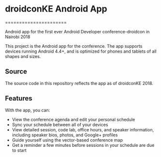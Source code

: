 # droidconKE Android App
======================

Android app for the first ever Android Developer conference-droidcon in Nairobi 2018

This project is the Android app for the conference. The app supports devices
running Android 4.4+, and is optimized for phones and tablets of all shapes
and sizes.

<h2>Source</h2>

The source code in this repository reflects the app as of droidconKE 2018.

<h2>Features</h2>

With the app, you can:

- View the conference agenda and edit your personal schedule
- Sync your schedule between all of your devices
- View detailed session, code lab, office hours, and speaker information,
  including speaker bios, photos, and Google+ profiles
- Guide yourself using the vector-based conference map
- Get a reminder a few minutes before sessions in your schedule are due to
  start
